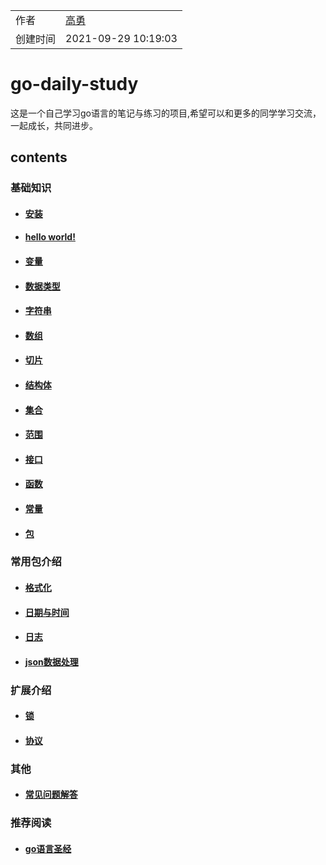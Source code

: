 |      |      |
| ---- | ---- |
|  作者    |  [高勇](mailto:gaoyong06@qq.com)     |
|  创建时间    | 2021-09-29 10:19:03      |
# go-daily-study

这是一个自己学习go语言的笔记与练习的项目,希望可以和更多的同学学习交流，一起成长，共同进步。


## contents

### 基础知识

- #### [安装](./install/note.md)
- #### [hello world!](./hello/note.md)
- #### [变量](./variable/note.md)
- #### [数据类型](./type/note.md)
- #### [字符串](./string/note.md)
- #### [数组](./array/note.md)
- #### [切片](./slice/note.md)
- #### [结构体](./structure/note.md)
- #### [集合](./map/note.md)
- #### [范围](./range/note.md)
- #### [接口](./interface/note.md)
- #### [函数](./function/note.md)
- #### [常量](./constant/note.md)
- #### [包](./import/note.md)

### 常用包介绍

- #### [格式化](./fmt/note.md)
- #### [日期与时间](./time/note.md)
- #### [日志](./logrus/note.md)
- #### [json数据处理](./json/note.md)


### 扩展介绍

- #### [锁](./lock/note.md)
- #### [协议](./protobuf/note.md)

### 其他

- #### [常见问题解答](./faq/note.md)

### 推荐阅读

- #### [go语言圣经](https://books.studygolang.com/gopl-zh/)
